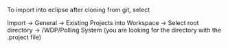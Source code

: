  To import into eclipse after cloning from git, select
 
 Import -> General -> Existing Projects into Workspace 
 -> Select root directory -> /WDP/Polling System (you are looking for the directory with the .project file)
